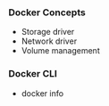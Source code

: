 ### Docker Concepts

- Storage driver
- Network driver
- Volume management

###  Docker  CLI
-  docker  info


